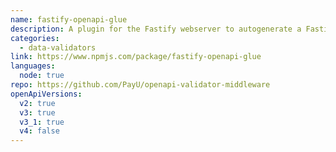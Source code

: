 ```yaml
---
name: fastify-openapi-glue
description: A plugin for the Fastify webserver to autogenerate a Fastify configuration based on a OpenApi description.
categories:
  - data-validators
link: https://www.npmjs.com/package/fastify-openapi-glue
languages:
  node: true
repo: https://github.com/PayU/openapi-validator-middleware
openApiVersions:
  v2: true
  v3: true
  v3_1: true
  v4: false
---
```

